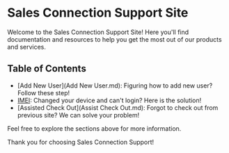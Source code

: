 # Sales Connection Support Site

Welcome to the Sales Connection Support Site! Here you'll find documentation and resources to help you get the most out of our products and services.

## Table of Contents

- [Add New User](Add New User.md): Figuring how to add new user? Follow these step!
- [IMEI](IMEI.md): Changed your device and can't login? Here is the solution!
- [Assisted Check Out](Assist Check Out.md): Forgot to check out from previous site? We can solve your problem!

Feel free to explore the sections above for more information.

Thank you for choosing Sales Connection Support!
